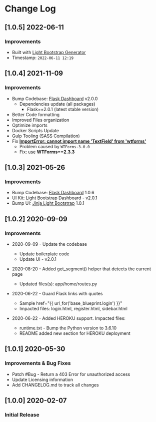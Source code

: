 # Change Log

## [1.0.5] 2022-06-11
### Improvements

- Built with [Light Bootstrap Generator](https://appseed.us/generator/light-bootstrap-dashboard/)
 - Timestamp: `2022-06-11 12:19`

## [1.0.4] 2021-11-09
### Improvements

- Bump Codebase: [Flask Dashboard](https://github.com/app-generator/boilerplate-code-flask-dashboard) v2.0.0
  - Dependencies update (all packages) 
    - Flask==2.0.1 (latest stable version)
- Better Code formatting
- Improved Files organization
- Optimize imports
- Docker Scripts Update
- Gulp Tooling  (SASS Compilation)
- Fix **[ImportError: cannot import name 'TextField' from 'wtforms'](https://docs.appseed.us/content/how-to-fix/cannot-import-name-textfield-from-wtforms)**
  - Problem caused by `WTForms-3.0.0`
  - Fix: use **WTForms==2.3.3**

## [1.0.3] 2021-05-26
### Improvements

- Bump Codebase: [Flask Dashboard](https://github.com/app-generator/boilerplate-code-flask-dashboard) 1.0.6
- UI Kit: Light Bootstrap Dashboard - v2.0.1
- Bump UI: [Jinja Light Bootstrap](https://github.com/app-generator/jinja-light-bootstrap) 1.0.1

## [1.0.2] 2020-09-09
### Improvements

- 2020-09-09 - Update the codebase
    - Update boilerplate code
    - Update UI - v2.0.1

- 2020-08-20 - Added get_segment() helper that detects the current page
    - Updated files(s): app/home/routes.py

- 2020-06-22 - Guard Flask links with quotes
    - Sample href="{{ url_for('base_blueprint.login') }}"
    - Impacted files: login.html, register.html, sidebar.html

- 2020-06-22 - Added HEROKU support. Impacted files:
    - runtime.txt - Bump the Python version to 3.6.10
    - README added new section for HEROKU deployment

## [1.0.1] 2020-05-30
### Improvements & Bug Fixes

- Patch #Bug - Return a 403 Error for unauthorized access
- Update Licensing information
- Add CHANGELOG.md to track all changes

## [1.0.0] 2020-02-07
### Initial Release
